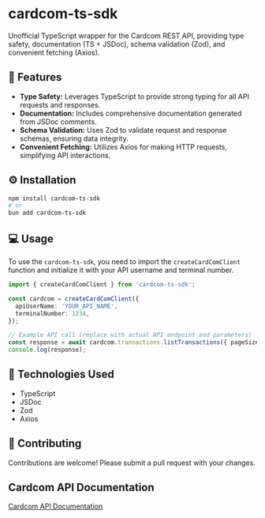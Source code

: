 # cardcom-ts-sdk 

Unofficial TypeScript wrapper for the Cardcom REST API, providing type safety, documentation (TS + JSDoc), schema validation (Zod), and convenient fetching (Axios).

## 🚀 Features 

*   **Type Safety:** Leverages TypeScript to provide strong typing for all API requests and responses.
*   **Documentation:** Includes comprehensive documentation generated from JSDoc comments.
*   **Schema Validation:** Uses Zod to validate request and response schemas, ensuring data integrity.
*   **Convenient Fetching:** Utilizes Axios for making HTTP requests, simplifying API interactions.

## ⚙️ Installation 

```bash
npm install cardcom-ts-sdk
# or
bun add cardcom-ts-sdk
```

## 💻 Usage 

To use the `cardcom-ts-sdk`, you need to import the `createCardComClient` function and initialize it with your API username and terminal number.

```typescript
import { createCardComClient } from 'cardcom-ts-sdk';

const cardcom = createCardComClient({
  apiUserName: 'YOUR_API_NAME',
  terminalNumber: 1234,
});

// Example API call (replace with actual API endpoint and parameters)
const response = await cardcom.transactions.listTransactions({ pageSize: 10 });
console.log(response);
```

## 🧰 Technologies Used 

*   TypeScript
*   JSDoc
*   Zod
*   Axios

## 👋 Contributing 

Contributions are welcome! Please submit a pull request with your changes.


## Cardcom API Documentation 

[Cardcom API Documentation](https://example.com/cardcom-api-docs)
